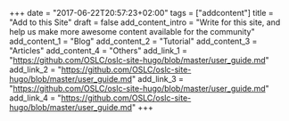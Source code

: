 +++
date = "2017-06-22T20:57:23+02:00"
tags = ["addcontent"]
title = "Add to this Site"
draft = false
add_content_intro = "Write for this site, and help us make more awesome content available for the community"
add_content_1 = "Blog"
add_content_2 = "Tutorial"
add_content_3 = "Articles"
add_content_4 = "Others"
add_link_1 = "https://github.com/OSLC/oslc-site-hugo/blob/master/user_guide.md"
add_link_2 = "https://github.com/OSLC/oslc-site-hugo/blob/master/user_guide.md"
add_link_3 = "https://github.com/OSLC/oslc-site-hugo/blob/master/user_guide.md"
add_link_4 = "https://github.com/OSLC/oslc-site-hugo/blob/master/user_guide.md"
+++
